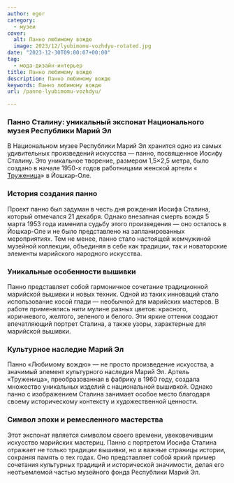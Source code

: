 ```yaml
---
author: egor
category:
  - музеи
cover:
  alt: Панно любимому вождю
  image: 2023/12/lyubimomu-vozhdyu-rotated.jpg
date: "2023-12-30T09:00:07+00:00"
tag:
  - мода-дизайн-интерьер
title: Панно любимому вождю
description: Панно любимому вождю
keywords: Панно любимому вождю
url: /panno-lyubimomu-vozhdyu/

---
```

### Панно Сталину: уникальный экспонат Национального музея Республики Марий Эл

В Национальном музее Республики Марий Эл хранится одно из самых удивительных произведений искусства — панно, посвященное Иосифу Сталину. Это уникальное творение, размером 1,5×2,5 метра, было создано в начале 1950-х годов работницами женской артели « [Труженица](/fabrika-strochevyshityh-izdelij-truzhenicza/)» в Йошкар-Оле.

### История создания панно

Проект панно был задуман в честь дня рождения Иосифа Сталина, который отмечался 21 декабря. Однако внезапная смерть вождя 5 марта 1953 года изменила судьбу этого произведения — оно осталось в Йошкар-Оле и не было представлено на запланированных мероприятиях. Тем не менее, панно стало настоящей жемчужиной музейной коллекции, объединяя в себе как традиции, так и новаторские элементы марийского народного искусства.

### Уникальные особенности вышивки

Панно представляет собой гармоничное сочетание традиционной марийской вышивки и новых техник. Одной из таких инноваций стало использование косой глади — необычной для марийских мастеров. В работе применялись нити мулине разных цветов: красного, коричневого, желтого, зеленого и белого. Эти яркие оттенки создают впечатляющий портрет Сталина, а также узоры, характерные для марийской вышивки.

### Культурное наследие Марий Эл

Панно «Любимому вождю» — не просто произведение искусства, а значимый элемент культурного наследия Марий Эл. Артель «Труженица», преобразованная в фабрику в 1960 году, создала множество уникальных изделий с национальной вышивкой. Однако панно с изображением Сталина занимает особое место благодаря своему историческому контексту и художественной ценности.

### Символ эпохи и ремесленного мастерства

Этот экспонат является символом своего времени, увековечившим искусство марийских мастериц. Панно с портретом Иосифа Сталина отражает не только традиции вышивки, но и важные страницы истории, сохраняя память о тех годах. Оно представляет собой яркий пример сочетания культурных традиций и исторической значимости, делая его неотъемлемой частью музейного фонда Республики Марий Эл.
